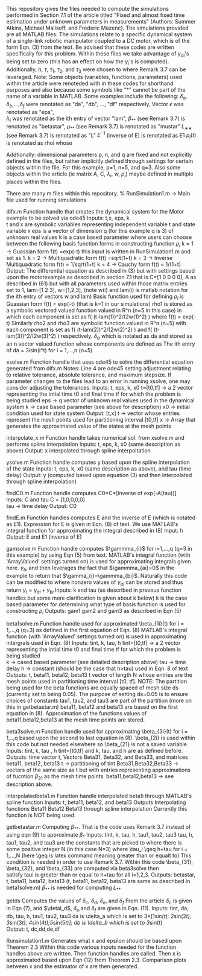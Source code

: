 This repository gives the files needed to compute the simulations performed in Section 7.1 of the article titled "Fixed and almost fixed time estimation under unknown parameters in measurements" (Authors: Summer Atkins, Michael Malisoff, and Frederic Mazenc). 
The simulations provided are all MATLAB files. The simulations relate to a specific dynamical system of a single-link robotic manipulator coupled to a DC motor, which is of the form Eqn. (3) from the text.
Be advised that these codes are written specifically for this problem.
Within these files we take advantage of $\gamma_{ai}$'s being set to zero (this has an effect on how the $\gamma_i$'s is computed). 
Additionally, h, $\tau$, $\tau_1$, $\tau_2$, and $\tau_3$ were chosen to where Remark 3.7 can be leveraged.
Note: Some objects (variables, functions, parameters) used within the article were renoteded with in these codes for shorthand purposes and also because some symbols like "*" cannot be part of the name of a variable in MATLAB.
Some examples include the following: 
$\delta_a$, $\delta_b$,...,$\delta_f$ were renotated as "da", "db", ..., "df" respectively, 
Vector $\epsilon$ was renotated as "eps",  
$\lambda_i$ was renotated as the ith entry of vector "lam",
$\beta_{**}$ (see Remark 3.7) is renotated as "betastar",
$\mu_{**}$ (see Remark 3.7) is renotated as "mustar" 
$L_{∗∗}$ (see Remark 3.7) is renotated as "L" 
$E^{-1}$ (inverse of E) is renotated as E1
$\rho_i(t)$ is renotated as rhoi whose 

Addtionally: dimensional parameters p, n, and q are fixed and not explicitly defined in the files, 
but rather implicitly defined through settings for certain objects within the file. For this example, p=1, n=5, and q=3. 
Also some objects within the article (ie matrix A, C, $\lambda_i$, w, $\rho_i$) maybe defined in multiple places within the files. 
  

There are many m files within this repository.
% RunSimulation1.m  -> Main file used for running simulations

  difx.m       Function handle that creates the dynamical system for the Motor example to be solved via ode45 
                Inputs: t,x, eps, k  
                              t and x are symbolic variables representing independent variable t and state variable x
                              eps  is a vector of dimension q (for this example q is 3) of unknown real values
                              k    is a case based parameter where users can choose between the following basis function forms in constructing function $\rho_i$
                                   k = 1  -> Guassian form                 f(t) =exp(-t)  this input is written in RunSimulation1.m and set as 1.
                                   k = 2  -> Multiquadratic form           f(t) =sqrt(1+t)
                                   k = 3  -> Inverse Multiquadratic form   f(t) = 1/sqrt(1+t)
                                   k = 4  -> Cauchy form                   f(t) =  1/(1+t)        
              Output: The differential equation as described in (3) but with settings based upon the motorexample as described in section 7.1 that is
                        C=[1 0 0 0 0], 
                        A as described in (61) but with all parameters used within those matrix entries set to 1, 
                        lam=[1 2 3], w=[1,2,3],   (note w(i) and lam(i) is matlab notation for the ith entry of vectors w and lam)
                        Basis function used for defining $\rho_i$ is Guassian form f(t) = exp(-t)  (that is k=1 in our simulations)
                        rho1 is stored as a symbolic vectored valued function valued in R^n (n=5 in this case) in which each component is set as 
                              f( (t-lam(1))^2/(2w(1)^2) )  where f(t) = exp(-t)
                        Similarly rho2 and rho3 are symbolic function valued in R^n (n=5) with each component is 
                        set as f( (t-lam(2))^2/(2w(2)^2) ) and f( (t-lam(3))^2/(2w(3)^2) ) respectively. 
                        $\delta_a$ which is notated as da and stored as an   n vector valued function whose components are defined as 
                            The ith entry of da = 3*i*sin(i*t)  for i = 1,...,n (n=5)   
                          
  xsolve.m     Function handle that uses ode45 to solve the differential equation generated from difx.m
          Notes: Line 4 are ode45 setting adjustment relating to relative tolerance, absolute tolerance, and maximum stepsize. 
                If parameter changes to the files lead to an error in running xsolve, one may consider adjusting the tolerances.
                Inputs: t, eps, k, x0
                      t=[t0,tf]  -> a 2 vector representing the intial time t0 and final time tf for which the problem is being studied
                      eps        -> q vector of unknown real values used in the dynamical system
                      k          -> case based parameter (see above for description)
                      x0         -> initial condition used for state system
                Output: [t,x] 
                      t          -> vector whose entries represent the mesh points used for partitioning interval [t0,tf]
                      x          -> Array that generates the approximated value of the states at the mesh points

                  
              
interpolate_x.m Function handle takes numerical sol. from xsolve.m and performs spline interpolation 
                Inputs:   t, eps, k, x0 (same description as above)
                Output:   x interpolated through spline interpoltation

ysolve.m        Function handle computes y based upon the spline interpolation of the state 
                Inputs:   t, eps, k, x0 (same description as above), and tau (time delay) 
                Output:   y (computed based upon equation (3) and then interpolated through spline interpolation)

findC0.m        Function handle computes C0=C*[inverse of exp(-A(tau))]. 
                Inputs: C and tau
                        C = [1,0,0,0,0]  
                        tau -> time delay
                Output: C0

findE.m      Function handles computes E and the inverse of E (which is notated as E1). 
              Expression for E is given in Eqn. (8) of text. We use MATLAB's integral function for approximating the integral described in (8)
              Input: h
              Output: E and E1 (inverse of E)

gamsolve.m    Function handle computes $\gammma_{i}$ for i=1,...,q (q=3 in this example) by using Eqn (5) from text. 
              MATLAB's integral function (with 'ArrayValued' settings turned on) is used for approximating integrals given here. 
              $\gamma_{bi}$ and then leverages the fact that $\gammma_{ai}=0$ in the example to return that $\gamma_{i}=\gammma_{bi}$. 
              Naturally this code can be modified to where nonzero values of $\gamma_{ai}$ can be stored and thus return $\gamma_{i}=\gamma_{ai}+\gamma_{bi}$ 
              Inputs: k and tau (as described in prevous function handles but some more clarification is given about k below)
                      k is the case based parameter for determining what type of basis function is used for constructing $\rho_{i}$
              Outputs: gam1 gam2 and gam3  as described in Eqn (5)

beta1solve.m    Function handle used for approximated \beta_{1i}(t) for i = 1,...,q (q=3) as defined in the first equation of Eqn. (8)
                MATLAB's integral function (with 'ArrayValued' settings turned on) is used in approximating intergrals used in Eqn. (8)
                Inputs:  tint, k, tau, h
                    tint=[t0,tf]   -> a 2 vector representing the intial time t0 and final time tf for which the problem is being studied  
                    k              -> cased based parameter (see detailed description above)
                    tau            -> time delay
                    h              -> constant (should be the case that h>tau) used in Eqn. 8 of text
                 Outputs: t, beta11, beta12, beta13
                          t vector of length N whose entries are the mesh points used in partitioning time interval  [t0, tf]. 
                            NOTE: The partition being used for the beta functions are equally spaced of mesh size ds (currently set to being 0.05). 
                                  The purpose of setting ds=0.05 is to ensure choices of constants tau1, tau2, and tau3 are part of the partition (more on this in getbetastar.m) 
                          beta11, beta12 and beta13 are based on the first equation in (8). 
                          Approximation of the functions values of beta11,beta12,beta13 at the mesh time points are stored. 

beta3solve.m    Function handle used for approximating \beta_{3i}(t) for i = 1,..,q based upon the second to last equation in (8). 
                \beta_{2i} is used within this code but not needed elsewhere so \beta_{21} is not a saved variable. 
                Inputs: tint, k, tau , h tint=[t0,tf] and k, tau, and h are as defined before. 
                Outputs: time vector t, Vectors Beta31, Beta32, and Beta33, and matrices beta11, beta12, beta13
                        t                     -> partitioning of tint
                        Beta31,Beta32,Beta33  -> vectors of the same size as t but with entries representing approximations of fucntion $\beta_{31}$ as the mesh time points. 
                        beta11,beta12,beta13  -> see description above.

interpolatedbeta1.m   Function handle interpolated beta1i through MATLAB's spline function 
                      Inputs: t, beta11, beta12, and beta13 
                      Outputs Interpolating functions Beta11 Beta12 Beta13 through spline interpolation
                      Currently this function is NOT being used. 

getbetastar.m         Computing $\beta_{**}$. That is the code uses Remark 3.7 instead of using eqn (9) to approximate $\beta_*$
                      Inputs: tint, k, tau, h, tau1, tau2, tau3
                              tau, h, tau1, tau2, and tau3 are the constants that are picked to where there is some positive integer N (in this case N=3) where
                                    \tau_i \geq h+tau for i = 1,...,N  (here \geq is latex command meaning greater than or equalt to) 
                              This condition is needed in order to use Remark 3.7. Within this code \beta_{31}, \beta_{32}, and \beta_{33} are computed via beta3solve then  
                              satisfy taui is greater than or equal to h+tau for all i=1,2,3. 
                      Outputs: betastar, t, beta11, beta12, beta13  (t, beta11, beta12, beta13 are same as described in beta1solve.m)
                      $\beta_{**}$ is needed for computing $L_{**}$

getds                 Computes the values of $\delta_c$, $\delta_d$, $\delta_e$, and $\delta_f$
                      From the article $\delta_c$ is given in Eqn (7), and $\detal_d$, $\delta_{e}$,and $\delta_f$ are given in Eqn. (11).
                      Inputs: tint, da, db, tau, h, tau1, tau2, tau3
                              da is \delta_a which is set to  3*[1*sin(t); 2*sin(2*t); 3*sin(3*t); 4*sin(4*t);5*sin(5*t)];
                              db is \delta_b which is set to 3*sin(t)      
                      Output: t, dc,dd,de,df

Runsimulation1.m     Generates what x and epsilon should be based upon Theorem 2.3
                     Within this code various inputs needed for the function handles above are written. 
                     Then function handles are called. Then x is approximated based upon Eqn (12) from Theorem 2.3. 
                     Comparison plots between x and the estimator of x are then generated. 



                      

                          
                        
                
                          
                    
                    
      
